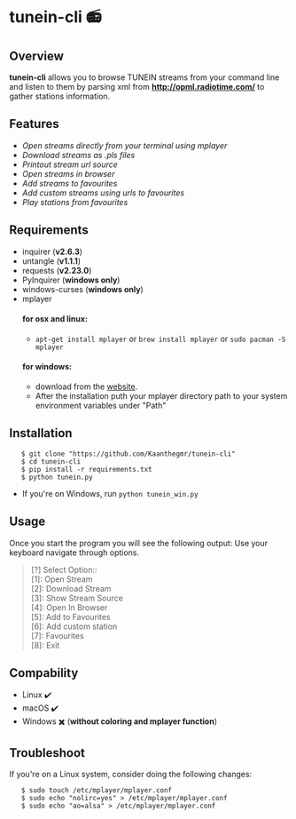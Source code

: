 # tunein-cli :radio:

## Overview
__tunein-cli__ allows you to browse TUNEIN streams from your command line and listen to them by parsing xml from **http://opml.radiotime.com/** to gather stations information.

## Features
- _Open streams directly from your terminal using mplayer_  
- _Download streams as .pls files_  
- _Printout stream url source_  
- _Open streams in browser_  
- _Add streams to favourites_  
- _Add custom streams using urls to favourites_  
- _Play stations from favourites_  

## Requirements
- inquirer (__v2.6.3__)
- untangle (__v1.1.1__)
- requests (__v2.23.0__)
- PyInquirer (__windows only__)
- windows-curses (__windows only__)
- mplayer
  #### for osx and linux:
  - ```apt-get install mplayer``` or ```brew install mplayer``` or ```sudo pacman -S mplayer```  
  #### for windows: 
  - download from the [website](https://oss.netfarm.it/mplayer/).
  - After the installation puth your mplayer directory path to your system environment variables under "Path"

## Installation
```
   $ git clone "https://github.com/Kaanthegmr/tunein-cli"
   $ cd tunein-cli
   $ pip install -r requirements.txt
   $ python tunein.py
   ```
   - If you're on Windows, run ```python tunein_win.py```
## Usage
Once you start the program you will see the following output:
Use your keyboard navigate through options.
>   [?] Select Option::  
>   [1]: Open Stream  
>   [2]: Download Stream  
>   [3]: Show Stream Source  
>   [4]: Open In Browser  
>   [5]: Add to Favourites  
>   [6]: Add custom station  
>   [7]: Favourites  
>   [8]: Exit  

## Compability
- Linux :heavy_check_mark:  
- macOS :heavy_check_mark:  
- Windows :heavy_multiplication_x: (**without coloring and mplayer function**)

## Troubleshoot
If you're on a Linux system, consider doing the following changes:
```
   $ sudo touch /etc/mplayer/mplayer.conf
   $ sudo echo "nolirc=yes" > /etc/mplayer/mplayer.conf
   $ sudo echo "ao=alsa" > /etc/mplayer/mplayer.conf
```
